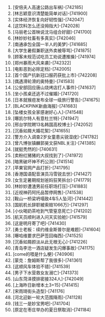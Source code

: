 
1. [安倍夫人高速公路出车祸]-[742185]
1. [林志颖意识清楚能简单对话]-[741900]
1. [实体经济恢复向好韧性强]-[742047]
1. [这饮料怎么还没拇指大]-[742028]
1. [马丽老公首映说沈马组合好甜]-[741700]
1. [林妙妙社畜有多真实]-[742046]
1. [南通承包全国一半人的美梦]-[741685]
1. [大学生暑假兼职送外卖被辱骂]-[741875]
1. [顾客未规范试吃员工劝说遭推搡]-[741974]
1. [郑州暴雨大风来袭]-[742322]
1. [电影恶到必除定档]-[742005]
1. [首个国产抗新冠口服药获批上市]-[742208]
1. [偶遇滑轮滑的奥特曼]-[741583]
1. [公安部回应唐山烧烤店打人事件]-[741637]
1. [坐小孩桌还逃不过催婚]-[741720]
1. [日本就猴痘发布全球一级旅行警告]-[741675]
1. [BLACKPINK新曲海报]-[741683]
1. [坠楼女孩全家感谢好心人]-[741548]
1. [曝凯尔特人有意杜兰特]-[741947]
1. [邢台学院聘13名韩国高校博士]-[742052]
1. [沉香如屑大婚花絮]-[741655]
1. [警方介入调查2岁女童患尖锐湿疣]-[741782]
1. [曾凡博张镇麟郭昊文获NBL关注]-[741385]
1. [就挺秃然的]-[740631]
1. [卖粉红猪猪的大叔找到了]-[741972]
1. [暗黑破坏神不朽公测]-[741514]
1. [苹果官网产品打折]-[741795]
1. [香港国语配音演员冯雪锐去世]-[741427]
1. [女生定暑期规划爸妈狂笑拆台]-[741779]
1. [林妙妙遭渣男前任职场打压]-[741883]
1. [近视神药阿托品暂停网售]-[741538]
1. [鞍山一桥梁坍塌致4车5人坠河]-[741442]
1. [国航机长辞职被索赔1066万]-[741297]
1. [小伙喝奶茶呛到气管窒息死亡]-[741202]
1. [航天员顺利进入问天实验舱]-[741579]
1. [这是明月寄了吧]-[741430]
1. [勇士老板：续约维金斯普尔是难题]-[741604]
1. [曝哈维要求巴萨签回梅西]-[741525]
1. [沉香如屑颜淡从此无根无心]-[741226]
1. [青岛李沧一酒店疑发生闪爆事故]-[741175]
1. [come的喂是什么梗]-[740906]
1. [蒙克：詹姆斯帮了我很多]-[741361]
1. [这顺风车体验不错]-[741539]
1. [男子下水营救女友溺亡]-[741373]
1. [山东菏泽摸排密接324人]-[742049]
1. [上海昨日新增本土3+15]-[741415]
1. [宋雨琦街头造型]-[741176]
1. [河北迎新一轮大范围降雨]-[741128]
1. [钱三一是妙宝男吧]-[741704]
1. [原定在枣庄举办的夏日祭取消]-[741184]